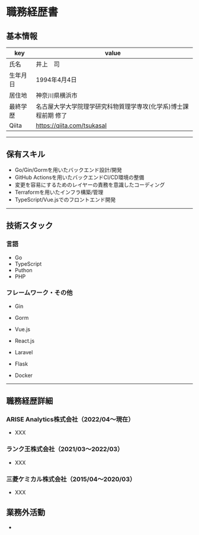 # 職務経歴書

## 基本情報

|key|value|
|---|---|
|氏名| 井上　司 |
|生年月日| 1994年4月4日 |
|居住地| 神奈川県横浜市 |
|最終学歴| 名古屋大学大学院理学研究科物質理学専攻(化学系)博士課程前期 修了|
|Qiita| https://qiita.com/tsukasaI |

---

## 保有スキル

- Go/Gin/Gormを用いたバックエンド設計/開発
- GitHub Actionsを用いたバックエンドCI/CD環境の整備
- 変更を容易にするためのレイヤーの責務を意識したコーディング
- Terraformを用いたインフラ構築/管理
- TypeScript/Vue.jsでのフロントエンド開発


---

## 技術スタック

### 言語

- Go
- TypeScript
- Puthon
- PHP


### フレームワーク・その他

- Gin
- Gorm
- Vue.js
- React.js
- Laravel
- Flask

- Docker

---

## 職務経歴詳細

### ARISE Analytics株式会社（2022/04〜現在）

- XXX

### ランク王株式会社（2021/03〜2022/03）

- XXX

### 三菱ケミカル株式会社（2015/04〜2020/03）

- XXX

## 業務外活動

-
